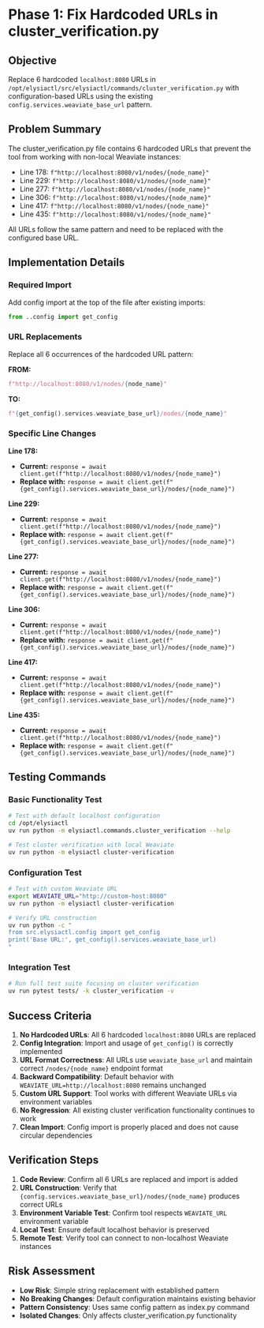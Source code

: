 # Phase 1: Fix Hardcoded URLs in cluster_verification.py

## Objective
Replace 6 hardcoded `localhost:8080` URLs in `/opt/elysiactl/src/elysiactl/commands/cluster_verification.py` with configuration-based URLs using the existing `config.services.weaviate_base_url` pattern.

## Problem Summary
The cluster_verification.py file contains 6 hardcoded URLs that prevent the tool from working with non-local Weaviate instances:

- Line 178: `f"http://localhost:8080/v1/nodes/{node_name}"`
- Line 229: `f"http://localhost:8080/v1/nodes/{node_name}"`  
- Line 277: `f"http://localhost:8080/v1/nodes/{node_name}"`
- Line 306: `f"http://localhost:8080/v1/nodes/{node_name}"`
- Line 417: `f"http://localhost:8080/v1/nodes/{node_name}"`
- Line 435: `f"http://localhost:8080/v1/nodes/{node_name}"`

All URLs follow the same pattern and need to be replaced with the configured base URL.

## Implementation Details

### Required Import
Add config import at the top of the file after existing imports:
```python
from ..config import get_config
```

### URL Replacements
Replace all 6 occurrences of the hardcoded URL pattern:

**FROM:**
```python
f"http://localhost:8080/v1/nodes/{node_name}"
```

**TO:**
```python
f"{get_config().services.weaviate_base_url}/nodes/{node_name}"
```

### Specific Line Changes

**Line 178:**
- **Current:** `response = await client.get(f"http://localhost:8080/v1/nodes/{node_name}")`
- **Replace with:** `response = await client.get(f"{get_config().services.weaviate_base_url}/nodes/{node_name}")`

**Line 229:**
- **Current:** `response = await client.get(f"http://localhost:8080/v1/nodes/{node_name}")`
- **Replace with:** `response = await client.get(f"{get_config().services.weaviate_base_url}/nodes/{node_name}")`

**Line 277:**
- **Current:** `response = await client.get(f"http://localhost:8080/v1/nodes/{node_name}")`
- **Replace with:** `response = await client.get(f"{get_config().services.weaviate_base_url}/nodes/{node_name}")`

**Line 306:**
- **Current:** `response = await client.get(f"http://localhost:8080/v1/nodes/{node_name}")`
- **Replace with:** `response = await client.get(f"{get_config().services.weaviate_base_url}/nodes/{node_name}")`

**Line 417:**
- **Current:** `response = await client.get(f"http://localhost:8080/v1/nodes/{node_name}")`
- **Replace with:** `response = await client.get(f"{get_config().services.weaviate_base_url}/nodes/{node_name}")`

**Line 435:**
- **Current:** `response = await client.get(f"http://localhost:8080/v1/nodes/{node_name}")`
- **Replace with:** `response = await client.get(f"{get_config().services.weaviate_base_url}/nodes/{node_name}")`

## Testing Commands

### Basic Functionality Test
```bash
# Test with default localhost configuration
cd /opt/elysiactl
uv run python -m elysiactl.commands.cluster_verification --help

# Test cluster verification with local Weaviate
uv run python -m elysiactl cluster-verification
```

### Configuration Test
```bash
# Test with custom Weaviate URL
export WEAVIATE_URL="http://custom-host:8080"
uv run python -m elysiactl cluster-verification

# Verify URL construction
uv run python -c "
from src.elysiactl.config import get_config
print('Base URL:', get_config().services.weaviate_base_url)
"
```

### Integration Test
```bash
# Run full test suite focusing on cluster verification
uv run pytest tests/ -k cluster_verification -v
```

## Success Criteria

1. **No Hardcoded URLs**: All 6 hardcoded `localhost:8080` URLs are replaced
2. **Config Integration**: Import and usage of `get_config()` is correctly implemented
3. **URL Format Correctness**: All URLs use `weaviate_base_url` and maintain correct `/nodes/{node_name}` endpoint format
4. **Backward Compatibility**: Default behavior with `WEAVIATE_URL=http://localhost:8080` remains unchanged
5. **Custom URL Support**: Tool works with different Weaviate URLs via environment variables
6. **No Regression**: All existing cluster verification functionality continues to work
7. **Clean Import**: Config import is properly placed and does not cause circular dependencies

## Verification Steps

1. **Code Review**: Confirm all 6 URLs are replaced and import is added
2. **URL Construction**: Verify that `{config.services.weaviate_base_url}/nodes/{node_name}` produces correct URLs
3. **Environment Variable Test**: Confirm tool respects `WEAVIATE_URL` environment variable
4. **Local Test**: Ensure default localhost behavior is preserved
5. **Remote Test**: Verify tool can connect to non-localhost Weaviate instances

## Risk Assessment

- **Low Risk**: Simple string replacement with established pattern
- **No Breaking Changes**: Default configuration maintains existing behavior
- **Pattern Consistency**: Uses same config pattern as index.py command
- **Isolated Changes**: Only affects cluster_verification.py functionality